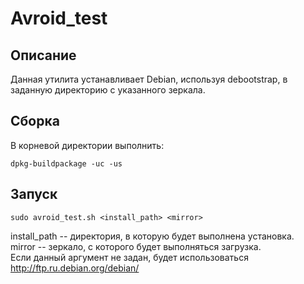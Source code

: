 # Avroid_test  

## Описание  
Данная утилита устанавливает Debian, используя debootstrap, в заданную директорию с указанного зеркала.  

## Сборка  
В корневой директории выполнить:  
```
dpkg-buildpackage -uc -us
```

## Запуск  
```
sudo avroid_test.sh <install_path> <mirror>
```
install_path -- директория, в которую будет выполнена установка.  
mirror -- зеркало, с которого будет выполняться загрузка.  
Если данный аргумент не задан, будет использоваться http://ftp.ru.debian.org/debian/
